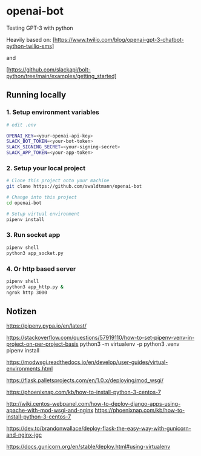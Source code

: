 # openai-bot

Testing GPT-3 with python

Heavily based on:
[https://www.twilio.com/blog/openai-gpt-3-chatbot-python-twilio-sms]

and

[https://github.com/slackapi/bolt-python/tree/main/examples/getting_started]

## Running locally

### 1. Setup environment variables

```zsh
# edit .env

OPENAI_KEY=<your-openai-api-key>
SLACK_BOT_TOKEN=<your-bot-token>
SLACK_SIGNING_SECRET=<your-signing-secret>
SLACK_APP_TOKEN=<your-app-token>
```

### 2. Setup your local project

```zsh
# Clone this project onto your machine
git clone https://github.com/swaldtmann/openai-bot

# Change into this project
cd openai-bot

# Setup virtual environment
pipenv install
```

### 3. Run socket app

```zsh
pipenv shell
python3 app_socket.py
```

### 4. Or http based server

```zsh
pipenv shell
python3 app_http.py &
ngrok http 3000
```

## Notizen

https://pipenv.pypa.io/en/latest/

https://stackoverflow.com/questions/57919110/how-to-set-pipenv-venv-in-project-on-per-project-basis
python3 -m virtualenv -p python3 .venv
pipenv install

https://modwsgi.readthedocs.io/en/develop/user-guides/virtual-environments.html

https://flask.palletsprojects.com/en/1.0.x/deploying/mod_wsgi/

https://phoenixnap.com/kb/how-to-install-python-3-centos-7

http://wiki.centos-webpanel.com/how-to-deploy-django-apps-using-apache-with-mod-wsgi-and-nginx
https://phoenixnap.com/kb/how-to-install-python-3-centos-7

https://dev.to/brandonwallace/deploy-flask-the-easy-way-with-gunicorn-and-nginx-jgc

https://docs.gunicorn.org/en/stable/deploy.html#using-virtualenv
